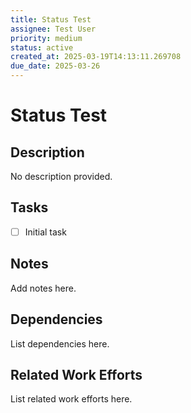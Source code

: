 ```yaml
---
title: Status Test
assignee: Test User
priority: medium
status: active
created_at: 2025-03-19T14:13:11.269708
due_date: 2025-03-26
---
```


# Status Test

## Description
No description provided.

## Tasks
- [ ] Initial task

## Notes
Add notes here.

## Dependencies
List dependencies here.

## Related Work Efforts
List related work efforts here.